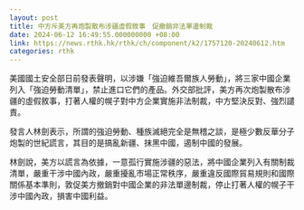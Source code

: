 ```yaml
---
layout: post
title: 中方斥美方再炮製散布涉疆虛假敘事　促撤銷非法單邊制裁
date: 2024-06-12 16:49:55.000000000 +08:00
link: https://news.rthk.hk/rthk/ch/component/k2/1757120-20240612.htm
categories: rthk
---
```


美國國土安全部日前發表聲明，以涉嫌「強迫維吾爾族人勞動」，將三家中國企業列入「強迫勞動清單」，禁止進口它們的產品。外交部批評，美方再次炮製散布涉疆的虛假敘事，打著人權的幌子對中方企業實施非法制裁，中方堅決反對、強烈譴責。

發言人林劍表示，所謂的強迫勞動、種族滅絕完全是無稽之談，是極少數反華分子炮製的世紀謊言，其目的是搞亂新疆、抹黑中國，遏制中國的發展。

林劍說，美方以謊言為依據，一意孤行實施涉疆的惡法，將中國企業列入有關制裁清單，嚴重干涉中國內政，嚴重擾亂市場正常秩序，嚴重違反國際貿易規則和國際關係基本準則，敦促美方撤銷對中國企業的非法單邊制裁，停止打著人權的幌子干涉中國內政，損害中國利益。
